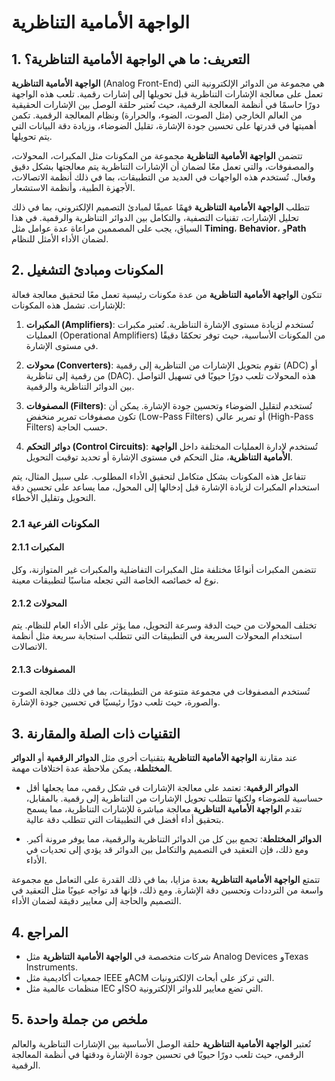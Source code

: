# الواجهة الأمامية التناظرية

## 1. التعريف: ما هي **الواجهة الأمامية التناظرية**؟
**الواجهة الأمامية التناظرية** (Analog Front-End) هي مجموعة من الدوائر الإلكترونية التي تعمل على معالجة الإشارات التناظرية قبل تحويلها إلى إشارات رقمية. تلعب هذه الواجهة دورًا حاسمًا في أنظمة المعالجة الرقمية، حيث تُعتبر حلقة الوصل بين الإشارات الحقيقية من العالم الخارجي (مثل الصوت، الضوء، والحرارة) ونظام المعالجة الرقمية. تكمن أهميتها في قدرتها على تحسين جودة الإشارة، تقليل الضوضاء، وزيادة دقة البيانات التي يتم تحويلها.

تتضمن **الواجهة الأمامية التناظرية** مجموعة من المكونات مثل المكبرات، المحولات، والمصفوفات، والتي تعمل معًا لضمان أن الإشارات التناظرية يتم معالجتها بشكل دقيق وفعال. تُستخدم هذه الواجهات في العديد من التطبيقات، بما في ذلك أنظمة الاتصالات، الأجهزة الطبية، وأنظمة الاستشعار. 

تتطلب **الواجهة الأمامية التناظرية** فهمًا عميقًا لمبادئ التصميم الإلكتروني، بما في ذلك تحليل الإشارات، تقنيات التصفية، والتكامل بين الدوائر التناظرية والرقمية. في هذا السياق، يجب على المصممين مراعاة عدة عوامل مثل **Timing**، **Behavior**، و**Path** لضمان الأداء الأمثل للنظام.

## 2. المكونات ومبادئ التشغيل
تتكون **الواجهة الأمامية التناظرية** من عدة مكونات رئيسية تعمل معًا لتحقيق معالجة فعالة للإشارات. تشمل هذه المكونات:

1. **المكبرات (Amplifiers)**: تُستخدم لزيادة مستوى الإشارة التناظرية. تُعتبر مكبرات العمليات (Operational Amplifiers) من المكونات الأساسية، حيث توفر تحكمًا دقيقًا في مستوى الإشارة.

2. **محولات (Converters)**: تقوم بتحويل الإشارات من التناظرية إلى رقمية (ADC) أو من رقمية إلى تناظرية (DAC). هذه المحولات تلعب دورًا حيويًا في تسهيل التواصل بين الدوائر التناظرية والرقمية.

3. **المصفوفات (Filters)**: تُستخدم لتقليل الضوضاء وتحسين جودة الإشارة. يمكن أن تكون مصفوفات تمرير منخفض (Low-Pass Filters) أو تمرير عالي (High-Pass Filters) حسب الحاجة.

4. **دوائر التحكم (Control Circuits)**: تُستخدم لإدارة العمليات المختلفة داخل **الواجهة الأمامية التناظرية**، مثل التحكم في مستوى الإشارة أو تحديد توقيت التحويل.

تتفاعل هذه المكونات بشكل متكامل لتحقيق الأداء المطلوب. على سبيل المثال، يتم استخدام المكبرات لزيادة الإشارة قبل إدخالها إلى المحول، مما يساعد على تحسين دقة التحويل وتقليل الأخطاء. 

### 2.1 المكونات الفرعية
#### 2.1.1 المكبرات
تتضمن المكبرات أنواعًا مختلفة مثل المكبرات التفاضلية والمكبرات غير المتوازنة، وكل نوع له خصائصه الخاصة التي تجعله مناسبًا لتطبيقات معينة.

#### 2.1.2 المحولات
تختلف المحولات من حيث الدقة وسرعة التحويل، مما يؤثر على الأداء العام للنظام. يتم استخدام المحولات السريعة في التطبيقات التي تتطلب استجابة سريعة مثل أنظمة الاتصالات.

#### 2.1.3 المصفوفات
تُستخدم المصفوفات في مجموعة متنوعة من التطبيقات، بما في ذلك معالجة الصوت والصورة، حيث تلعب دورًا رئيسيًا في تحسين جودة الإشارة.

## 3. التقنيات ذات الصلة والمقارنة
عند مقارنة **الواجهة الأمامية التناظرية** بتقنيات أخرى مثل **الدوائر الرقمية** أو **الدوائر المختلطة**، يمكن ملاحظة عدة اختلافات مهمة. 

- **الدوائر الرقمية**: تعتمد على معالجة الإشارات في شكل رقمي، مما يجعلها أقل حساسية للضوضاء ولكنها تتطلب تحويل الإشارات من التناظرية إلى رقمية. بالمقابل، تقدم **الواجهة الأمامية التناظرية** معالجة مباشرة للإشارات التناظرية، مما يسمح بتحقيق أداء أفضل في التطبيقات التي تتطلب دقة عالية.

- **الدوائر المختلطة**: تجمع بين كل من الدوائر التناظرية والرقمية، مما يوفر مرونة أكبر. ومع ذلك، فإن التعقيد في التصميم والتكامل بين الدوائر قد يؤدي إلى تحديات في الأداء.

تتمتع **الواجهة الأمامية التناظرية** بعدة مزايا، بما في ذلك القدرة على التعامل مع مجموعة واسعة من الترددات وتحسين دقة الإشارة. ومع ذلك، فإنها قد تواجه عيوبًا مثل التعقيد في التصميم والحاجة إلى معايير دقيقة لضمان الأداء.

## 4. المراجع
- شركات متخصصة في **الواجهة الأمامية التناظرية** مثل Analog Devices وTexas Instruments.
- جمعيات أكاديمية مثل IEEE وACM التي تركز على أبحاث الإلكترونيات.
- منظمات عالمية مثل IEC وISO التي تضع معايير للدوائر الإلكترونية.

## 5. ملخص من جملة واحدة
تُعتبر **الواجهة الأمامية التناظرية** حلقة الوصل الأساسية بين الإشارات التناظرية والعالم الرقمي، حيث تلعب دورًا حيويًا في تحسين جودة الإشارة ودقتها في أنظمة المعالجة الرقمية.